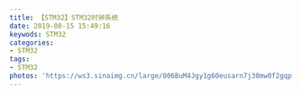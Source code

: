 ```yaml
---
title: 【STM32】STM32时钟系统
date: 2019-08-15 15:49:16
keywods: STM32
categories: 
- STM32
tags: 
- STM32
photos: 'https://ws3.sinaimg.cn/large/006BuM4Jgy1g60eusarn7j30mw0f2gqp.jpg'
---
```

